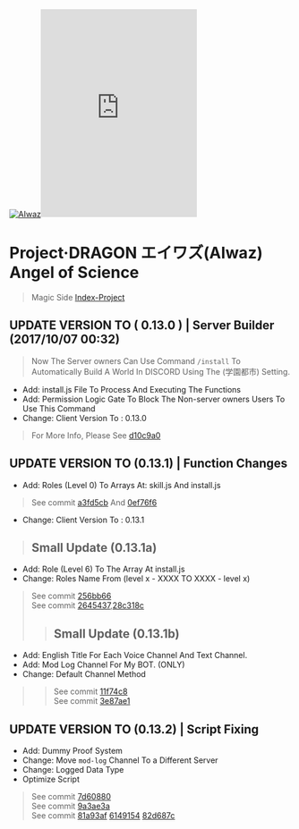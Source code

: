 <body>
<div>
<a href="https://github.com/ChisanaKita/AIWAZ"><img src="https://i.imgur.com/Fta2jMg.jpg" alt="AIwaz" /></a><iframe src="https://discordapp.com/widget?id=191539621119655936&theme=dark" width="279" height="372" allowtransparency="true" frameborder="0"></iframe>
</div>
</body>

# Project·DRAGON エイワズ(AIwaz) Angel of Science
> Magic Side [Index-Project](https://github.com/STARLITENAMO/Index-Project)
## UPDATE VERSION TO ( 0.13.0 ) | Server Builder (2017/10/07 00:32)
> Now The Server owners Can Use Command `/install` To Automatically Build A World In DISCORD Using The (学園都市) Setting.
- Add: install.js File To Process And Executing The Functions
- Add: Permission Logic Gate To Block The Non-server owners Users To Use This Command
- Change: Client Version To : 0.13.0<br>
> For More Info, Please See [d10c9a0](https://github.com/XiaoBeiLab/AIWAZ/commit/d10c9a0dcfa5bdde45db7862767fe514d5be431b)
## UPDATE VERSION TO (0.13.1) | Function Changes
- Add: Roles (Level 0) To Arrays At: skill.js And install.js
> See commit [a3fd5cb](https://github.com/ChisanaKita/AIWAZ/commit/a3fd5cb7bde0860d07349f5303e9e81697fb0bac) And [0ef76f6](https://github.com/ChisanaKita/AIWAZ/commit/0ef76f64e373e35a2674d1cdf14c83ffd4918e08)
- Change: Client Version To : 0.13.1
>## Small Update (0.13.1a)
- Add: Role (Level 6) To The Array At install.js
- Change: Roles Name From (level x - XXXX TO XXXX - level x)
> See commit [256bb66](https://github.com/ChisanaKita/AIWAZ/commit/256bb667596f9933ed6917447a64d72ff11d0a75) <br>
> See commit [2645437](https://github.com/ChisanaKita/AIWAZ/commit/26454374ed77d524a9aaa5535dca29f45798eccd),[28c318c](https://github.com/ChisanaKita/AIWAZ/commit/28c318c8885843dbbd55f17c336307f0077e7b0b)
>>## Small Update (0.13.1b)
- Add: English Title For Each Voice Channel And Text Channel.
- Add: Mod Log Channel For My BOT. (ONLY)
- Change: Default Channel Method
>> See commit [11f74c8](https://github.com/ChisanaKita/AIWAZ/commit/11f74c8be5f3365c45f7194d48e6ba2e64a271a4) <br>
>> See commit [3e87ae1](https://github.com/ChisanaKita/AIWAZ/commit/3e87ae14dc182d8f01ea4e9eee83b2892c95c77d)
## UPDATE VERSION TO (0.13.2) | Script Fixing
- Add: Dummy Proof System
- Change: Move `mod-log` Channel To a Different Server
- Change: Logged Data Type
- Optimize Script
> See commit [7d60880](https://github.com/ChisanaKita/AIWAZ/commit/7d6088004a41980ea50e6358a776629b564044d5) <br>
> See commit [9a3ae3a](https://github.com/ChisanaKita/AIWAZ/commit/9a3ae3aec325a675817cde44472cc2ae871aab37) <br>
> See commit [81a93af](https://github.com/ChisanaKita/AIWAZ/commit/81a93afe25376429aa095ab4161fd0d9b421345a)
[6149154](https://github.com/ChisanaKita/AIWAZ/commit/61491541aeed2d2260c76dd5ffda53847202143b)
[82d687c](https://github.com/ChisanaKita/AIWAZ/commit/82d687cd105af2323e51c6c5c2a3cc8f08eb6470)
